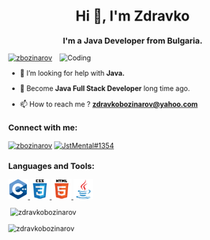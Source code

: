 <h1 align="center">Hi 👋, I'm Zdravko</h1>
<h3 align="center">I'm a Java Developer from Bulgaria.</h3>
<img align="right" alt="Coding" width="400" src="https://cdn.dribbble.com/users/1059583/screenshots/4171367/coding-freak.gif">

<p align="left"> <a href="https://twitter.com/zbozinarov" target="blank"><img src="https://img.shields.io/twitter/follow/zbozinarov?logo=twitter&style=for-the-badge" alt="zbozinarov" /></a> </p>

- 🤝 I’m looking for help with **Java.**

- 💬 Become **Java Full Stack Developer** long time ago.

- 📫 How to reach me ? **zdravkobozinarov@yahoo.com**

<h3 align="left">Connect with me:</h3>
<p align="left">
<a href="https://twitter.com/zbozinarov" target="blank"><img align="center" src="https://raw.githubusercontent.com/rahuldkjain/github-profile-readme-generator/master/src/images/icons/Social/twitter.svg" alt="zbozinarov" height="30" width="40" /></a>
<a href="https://discord.gg/JstMental#1354" target="blank"><img align="center" src="https://raw.githubusercontent.com/rahuldkjain/github-profile-readme-generator/master/src/images/icons/Social/discord.svg" alt="JstMental#1354" height="30" width="40" /></a>
</p>

<h3 align="left">Languages and Tools:</h3>
<p align="left"> <a href="https://www.w3schools.com/cpp/" target="_blank" rel="noreferrer"> <img src="https://raw.githubusercontent.com/devicons/devicon/master/icons/cplusplus/cplusplus-original.svg" alt="cplusplus" width="40" height="40"/> </a> <a href="https://www.w3schools.com/css/" target="_blank" rel="noreferrer"> <img src="https://raw.githubusercontent.com/devicons/devicon/master/icons/css3/css3-original-wordmark.svg" alt="css3" width="40" height="40"/> </a> <a href="https://www.w3.org/html/" target="_blank" rel="noreferrer"> <img src="https://raw.githubusercontent.com/devicons/devicon/master/icons/html5/html5-original-wordmark.svg" alt="html5" width="40" height="40"/> </a> <a href="https://www.java.com" target="_blank" rel="noreferrer"> <img src="https://raw.githubusercontent.com/devicons/devicon/master/icons/java/java-original.svg" alt="java" width="40" height="40"/> </a> </p>

<p>&nbsp;<img align="center" src="https://github-readme-stats.vercel.app/api?username=zdravkobozinarov&show_icons=true&title_color=000000&locale=en" alt="zdravkobozinarov" /></p>

<p><img align="center" src="https://github-readme-streak-stats.herokuapp.com/?user=zdravkobozinarov&" alt="zdravkobozinarov" /></p>

